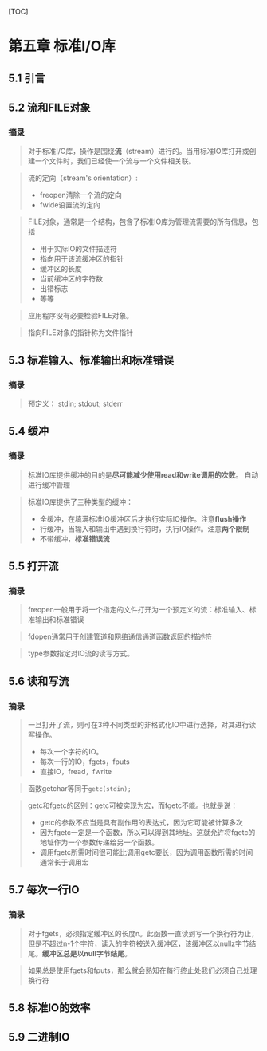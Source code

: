 [TOC]

# 第五章 标准I/O库
## 5.1 引言
## 5.2 流和FILE对象
### 摘录
> 对于标准I/O库，操作是围绕**流**（stream）进行的。当用标准IO库打开或创建一个文件时，我们已经使一个流与一个文件相关联。

> 流的定向（stream's orientation）:
> - freopen清除一个流的定向
> - fwide设置流的定向

> FILE对象，通常是一个结构，包含了标准IO库为管理流需要的所有信息，包括
> - 用于实际IO的文件描述符
> - 指向用于该流缓冲区的指针
> - 缓冲区的长度
> - 当前缓冲区的字符数
>- 出错标志
>- 等等

> 应用程序没有必要检验FILE对象。

> 指向FILE对象的指针称为文件指针

## 5.3 标准输入、标准输出和标准错误
### 摘录
> 预定义；
> stdin; stdout; stderr

## 5.4 缓冲
### 摘录
> 标准IO库提供缓冲的目的是**尽可能减少使用read和write调用的次数**。
> 自动进行缓冲管理

> 标准IO库提供了三种类型的缓冲：
>- 全缓冲，在填满标准IO缓冲区后才执行实际IO操作。注意**flush操作**
>- 行缓冲，当输入和输出中遇到换行符时，执行IO操作。注意**两个限制**
>- 不带缓冲，**标准错误流**

## 5.5 打开流
### 摘录
> freopen一般用于将一个指定的文件打开为一个预定义的流：标准输入、标准输出和标准错误

> fdopen通常用于创建管道和网络通信通道函数返回的描述符

> type参数指定对IO流的读写方式。

## 5.6 读和写流
### 摘录
> 一旦打开了流，则可在3种不同类型的非格式化IO中进行选择，对其进行读写操作。
>- 每次一个字符的IO。
>- 每次一行的IO，fgets，fputs
>- 直接IO，fread，fwrite

> 函数getchar等同于`getc(stdin);`

> getc和fgetc的区别：getc可被实现为宏，而fgetc不能。也就是说：
>- getc的参数不应当是具有副作用的表达式，因为它可能被计算多次
>- 因为fgetc一定是一个函数，所以可以得到其地址。这就允许将fgetc的地址作为一个参数传递给另一个函数。
>- 调用fgetc所需时间很可能比调用getc要长，因为调用函数所需的时间通常长于调用宏

## 5.7 每次一行IO
### 摘录
> 对于fgets，必须指定缓冲区的长度n。此函数一直读到写一个换行符为止，但是不超过n-1个字符，读入的字符被送入缓冲区，该缓冲区以nullz字节结尾。**缓冲区总是以null字节结尾**。

> 如果总是使用fgets和fputs，那么就会熟知在每行终止处我们必须自己处理换行符

## 5.8 标准IO的效率
## 5.9 二进制IO